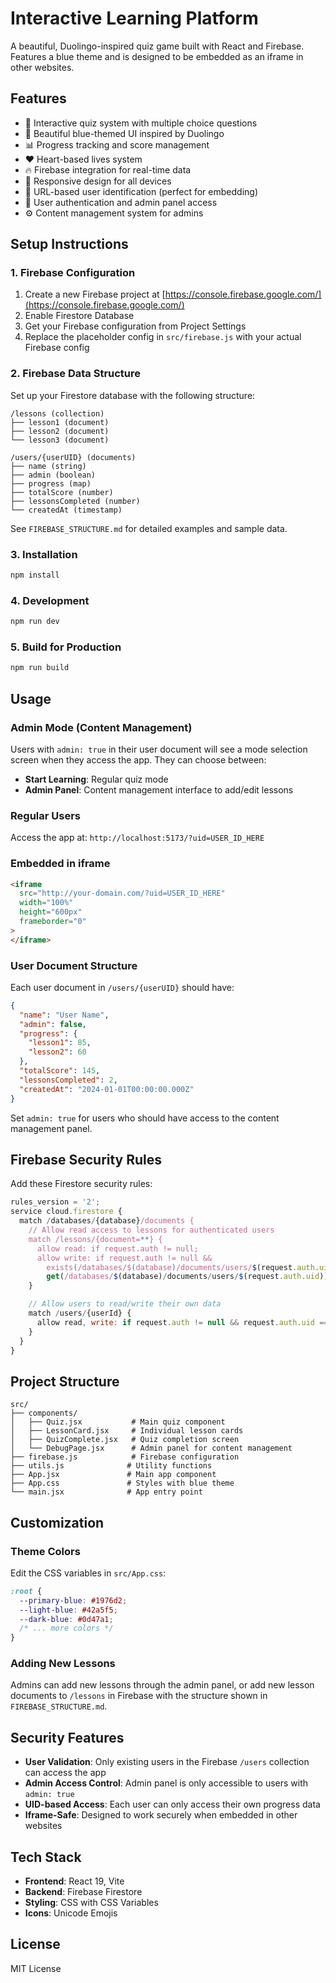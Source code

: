 # Interactive Learning Platform

A beautiful, Duolingo-inspired quiz game built with React and Firebase. Features a blue theme and is designed to be embedded as an iframe in other websites.

## Features

- 🧠 Interactive quiz system with multiple choice questions
- 🎨 Beautiful blue-themed UI inspired by Duolingo
- 📊 Progress tracking and score management
- ❤️ Heart-based lives system
- 🔥 Firebase integration for real-time data
- 📱 Responsive design for all devices
- 🔗 URL-based user identification (perfect for embedding)
- 👤 User authentication and admin panel access
- ⚙️ Content management system for admins

## Setup Instructions

### 1. Firebase Configuration

1. Create a new Firebase project at [https://console.firebase.google.com/](https://console.firebase.google.com/)
2. Enable Firestore Database
3. Get your Firebase configuration from Project Settings
4. Replace the placeholder config in `src/firebase.js` with your actual Firebase config

### 2. Firebase Data Structure

Set up your Firestore database with the following structure:

```
/lessons (collection)
├── lesson1 (document)
├── lesson2 (document)
└── lesson3 (document)

/users/{userUID} (documents)
├── name (string)
├── admin (boolean)
├── progress (map)
├── totalScore (number)
├── lessonsCompleted (number)
└── createdAt (timestamp)
```

See `FIREBASE_STRUCTURE.md` for detailed examples and sample data.

### 3. Installation

```bash
npm install
```

### 4. Development

```bash
npm run dev
```

### 5. Build for Production

```bash
npm run build
```

## Usage

### Admin Mode (Content Management)

Users with `admin: true` in their user document will see a mode selection screen when they access the app. They can choose between:

- **Start Learning**: Regular quiz mode
- **Admin Panel**: Content management interface to add/edit lessons

### Regular Users

Access the app at: `http://localhost:5173/?uid=USER_ID_HERE`

### Embedded in iframe

```html
<iframe
  src="http://your-domain.com/?uid=USER_ID_HERE"
  width="100%"
  height="600px"
  frameborder="0"
>
</iframe>
```

### User Document Structure

Each user document in `/users/{userUID}` should have:

```json
{
  "name": "User Name",
  "admin": false,
  "progress": {
    "lesson1": 85,
    "lesson2": 60
  },
  "totalScore": 145,
  "lessonsCompleted": 2,
  "createdAt": "2024-01-01T00:00:00.000Z"
}
```

Set `admin: true` for users who should have access to the content management panel.

## Firebase Security Rules

Add these Firestore security rules:

```javascript
rules_version = '2';
service cloud.firestore {
  match /databases/{database}/documents {
    // Allow read access to lessons for authenticated users
    match /lessons/{document=**} {
      allow read: if request.auth != null;
      allow write: if request.auth != null &&
        exists(/databases/$(database)/documents/users/$(request.auth.uid)) &&
        get(/databases/$(database)/documents/users/$(request.auth.uid)).data.admin == true;
    }

    // Allow users to read/write their own data
    match /users/{userId} {
      allow read, write: if request.auth != null && request.auth.uid == userId;
    }
  }
}
```

## Project Structure

```
src/
├── components/
│   ├── Quiz.jsx           # Main quiz component
│   ├── LessonCard.jsx     # Individual lesson cards
│   ├── QuizComplete.jsx   # Quiz completion screen
│   └── DebugPage.jsx      # Admin panel for content management
├── firebase.js            # Firebase configuration
├── utils.js              # Utility functions
├── App.jsx               # Main app component
├── App.css               # Styles with blue theme
└── main.jsx              # App entry point
```

## Customization

### Theme Colors

Edit the CSS variables in `src/App.css`:

```css
:root {
  --primary-blue: #1976d2;
  --light-blue: #42a5f5;
  --dark-blue: #0d47a1;
  /* ... more colors */
}
```

### Adding New Lessons

Admins can add new lessons through the admin panel, or add new lesson documents to `/lessons` in Firebase with the structure shown in `FIREBASE_STRUCTURE.md`.

## Security Features

- **User Validation**: Only existing users in the Firebase `/users` collection can access the app
- **Admin Access Control**: Admin panel is only accessible to users with `admin: true`
- **UID-based Access**: Each user can only access their own progress data
- **Iframe-Safe**: Designed to work securely when embedded in other websites

## Tech Stack

- **Frontend**: React 19, Vite
- **Backend**: Firebase Firestore
- **Styling**: CSS with CSS Variables
- **Icons**: Unicode Emojis

## License

MIT License
